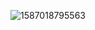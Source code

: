 ![1587018795563](C:\Users\FP.LAPTOP-GU00DUT3\AppData\Roaming\Typora\typora-user-images\1587018795563.png)

